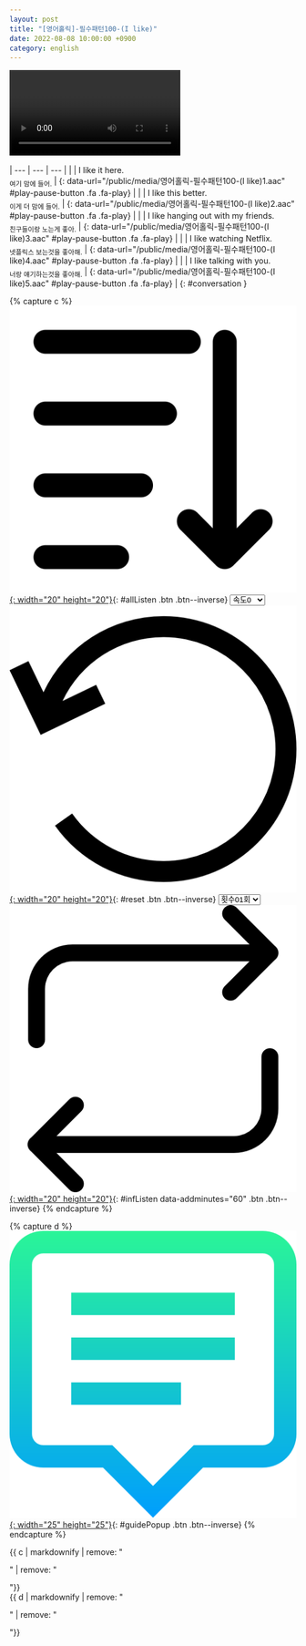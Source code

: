 ```yaml
---
layout: post
title: "[영어홀릭]-필수패턴100-(I like)"
date: 2022-08-08 10:00:00 +0900
category: english
---
```


<div class="video-container">
    <video id="player" class="video-js vjs-default-skin vjs-big-play-centered" data-json="/public/json/영어홀릭-필수패턴100-(I like).json"></video>
</div>

| --- | --- | --- |
| | I like it here.<br /><sub>여기 맘에 들어.</sub> | [](#){: data-url="/public/media/영어홀릭-필수패턴100-(I like)1.aac" #play-pause-button .fa .fa-play} |
| | I like this better.<br /><sub>이게 더 맘에 들어.</sub> | [](#){: data-url="/public/media/영어홀릭-필수패턴100-(I like)2.aac" #play-pause-button .fa .fa-play} |
| | I like hanging out with my friends.<br /><sub>친구들이랑 노는게 좋아.</sub> | [](#){: data-url="/public/media/영어홀릭-필수패턴100-(I like)3.aac" #play-pause-button .fa .fa-play} |
| | I like watching Netflix.<br /><sub>넷플릭스 보는것을 좋아해.</sub> | [](#){: data-url="/public/media/영어홀릭-필수패턴100-(I like)4.aac" #play-pause-button .fa .fa-play} |
| | I like talking with you.<br /><sub>너랑 얘기하는것을 좋아해.</sub> | [](#){: data-url="/public/media/영어홀릭-필수패턴100-(I like)5.aac" #play-pause-button .fa .fa-play} |
{: #conversation }

{% capture c %}
  [![](/public/icon/sorting-order-button.png){: width="20" height="20"}](#){: #allListen .btn .btn--inverse}
  <select id="playbackspeed">
    <option value="2.0">속도+2</option>
    <option value="1.5">속도+1</option>
    <option value="1.0" selected>속도0</option>
    <option value="0.75">속도-1</option>
    <option value="0.5">속도-2</option>
  </select>
  [![](/public/icon/reset-button.png){: width="20" height="20"}](#){: #reset .btn .btn--inverse}
  <select id="ringsToPlay">
    <option value="1">횟수01회</option>
    <option value="2">횟수02회</option>
    <option value="3">횟수03회</option>
    <option value="4">횟수04회</option>
    <option value="5">횟수05회</option>
    <option value="7">횟수07회</option>
    <option value="10">횟수10회</option>
  </select>
  [![](/public/icon/repeat-button.png){: width="20" height="20"}](#){: #infListen data-addminutes="60" .btn .btn--inverse}
{% endcapture %}

{% capture d %}
[![](/public/icon/open-popup-button.png){: width="25" height="25"}](#){: #guidePopup .btn .btn--inverse}
{% endcapture %}

<div class="bottom-bar">
  <div class="bottom-bar1"></div>
  <div class="bottom-bar2">{{ c | markdownify | remove: "<p>" | remove: "</p>"}}</div>
  <div class="bottom-bar3">{{ d | markdownify | remove: "<p>" | remove: "</p>"}}</div>
</div>